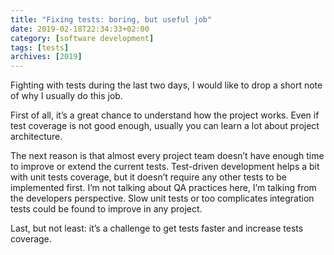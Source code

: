 ```yaml
---
title: "Fixing tests: boring, but useful job"
date: 2019-02-18T22:34:33+02:00
category: [software development]
tags: [tests]
archives: [2019]
---
```


Fighting with tests during the last two days, I would like to drop a short note
of why I usually do this job.

First of all, it’s a great chance to understand how the project works. Even if
test coverage is not good enough, usually you can learn a lot about project
architecture.

The next reason is that almost every project team doesn’t have enough time to
improve or extend the current tests. Test-driven development helps a bit with
unit tests coverage, but it doesn’t require any other tests to be implemented
first. I’m not talking about QA practices here, I’m talking from the developers
perspective. Slow unit tests or too complicates integration tests could be
found to improve in any project.


Last, but not least: it’s a challenge to get tests faster and increase tests
coverage.
